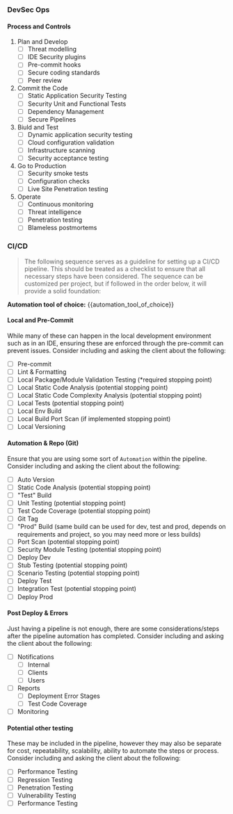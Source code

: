 
### DevSec Ops
#### Process and Controls
1. Plan and Develop
    - [ ] Threat modelling
    - [ ] IDE Security plugins
    - [ ] Pre-commit hooks
    - [ ] Secure coding standards
    - [ ] Peer review
1. Commit the Code
    - [ ] Static Application Security Testing
    - [ ] Security Unit and Functional Tests
    - [ ] Dependency Management 
    - [ ] Secure Pipelines
1. Biuld and Test
    - [ ] Dynamic application security testing
    - [ ] Cloud configuration validation
    - [ ] Infrastructure scanning
    - [ ] Security acceptance testing
1. Go to Production
    - [ ] Security smoke tests
    - [ ] Configuration checks
    - [ ] Live Site Penetration testing
1. Operate
    - [ ] Continuous monitoring
    - [ ] Threat intelligence
    - [ ] Penetration testing
    - [ ] Blameless postmortems

### CI/CD
>The following sequence serves as a guideline for setting up a CI/CD pipeline. This should be treated as a checklist to ensure that all necessary steps have been considered. The sequence can be customized per project, but if followed in the order below, it will provide a solid foundation:

**Automation tool of choice:** {{automation_tool_of_choice}}

#### Local and Pre-Commit
While many of these can happen in the local development environment such as in an IDE, ensuring these are enforced through the pre-commit can prevent issues. Consider including and asking the client about the following:
- [ ] Pre-commit
- [ ] Lint & Formatting
- [ ] Local Package/Module Validation Testing (*required stopping point)
- [ ] Local Static Code Analysis (potential stopping point)
- [ ] Local Static Code Complexity Analysis (potential stopping point)
- [ ] Local Tests (potential stopping point)
- [ ] Local Env Build
- [ ] Local Build Port Scan (if implemented stopping point)
- [ ] Local Versioning

#### Automation & Repo (Git)
Ensure that you are using some sort of `Automation` within the pipeline. Consider including and asking the client about the following:
- [ ] Auto Version
- [ ] Static Code Analysis (potential stopping point)
- [ ] "Test" Build
- [ ] Unit Testing (potential stopping point)
- [ ] Test Code Coverage (potential stopping point)
- [ ] Git Tag
- [ ] "Prod" Build (same build can be used for dev, test and prod, depends on requirements and project, so you may need more or less builds)
- [ ] Port Scan (potential stopping point)
- [ ] Security Module Testing (potential stopping point)
- [ ] Deploy Dev
- [ ] Stub Testing (potential stopping point)
- [ ] Scenario Testing (potential stopping point)
- [ ] Deploy Test
- [ ] Integration Test (potential stopping point)
- [ ] Deploy Prod

#### Post Deploy & Errors
Just having a pipeline is not enough, there are some considerations/steps after the pipeline automation has completed. Consider including and asking the client about the following:
- [ ] Notifications
    - [ ] Internal
    - [ ] Clients
    - [ ] Users
- [ ] Reports
    - [ ] Deployment Error Stages
    - [ ] Test Code Coverage
- [ ] Monitoring

#### Potential other testing
These may be included in the pipeline, however they may also be separate for cost, repeatability, scalability, ability to automate the steps or process. Consider including and asking the client about the following:
- [ ] Performance Testing
- [ ] Regression Testing
- [ ] Penetration Testing
- [ ] Vulnerability Testing
- [ ] Performance Testing

